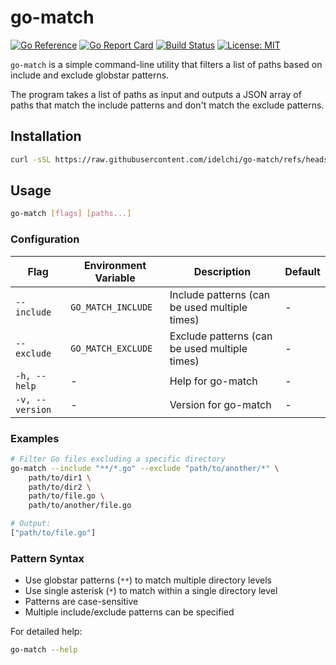 # go-match

[![Go Reference](https://pkg.go.dev/badge/github.com/idelchi/go-match.svg)](https://pkg.go.dev/github.com/idelchi/go-match)
[![Go Report Card](https://goreportcard.com/badge/github.com/idelchi/go-match)](https://goreportcard.com/report/github.com/idelchi/go-match)
[![Build Status](https://github.com/idelchi/go-match/actions/workflows/github-actions.yml/badge.svg)](https://github.com/idelchi/go-match/actions/workflows/github-actions.yml/badge.svg)
[![License: MIT](https://img.shields.io/badge/License-MIT-yellow.svg)](https://opensource.org/licenses/MIT)

`go-match` is a simple command-line utility that filters a list of paths based on include and exclude globstar patterns.

The program takes a list of paths as input and outputs a JSON array of paths that
match the include patterns and don't match the exclude patterns.

## Installation

```sh
curl -sSL https://raw.githubusercontent.com/idelchi/go-match/refs/heads/main/install.sh | sh -s -- -d ~/.local/bin
```

## Usage

```sh
go-match [flags] [paths...]
```

### Configuration

| Flag            | Environment Variable | Description                                   | Default |
| --------------- | -------------------- | --------------------------------------------- | ------- |
| `--include`     | `GO_MATCH_INCLUDE`   | Include patterns (can be used multiple times) | -       |
| `--exclude`     | `GO_MATCH_EXCLUDE`   | Exclude patterns (can be used multiple times) | -       |
| `-h, --help`    | -                    | Help for go-match                             | -       |
| `-v, --version` | -                    | Version for go-match                          | -       |

### Examples

```sh
# Filter Go files excluding a specific directory
go-match --include "**/*.go" --exclude "path/to/another/*" \
    path/to/dir1 \
    path/to/dir2 \
    path/to/file.go \
    path/to/another/file.go

# Output:
["path/to/file.go"]
```

### Pattern Syntax

- Use globstar patterns (`**`) to match multiple directory levels
- Use single asterisk (`*`) to match within a single directory level
- Patterns are case-sensitive
- Multiple include/exclude patterns can be specified

For detailed help:

```sh
go-match --help
```

